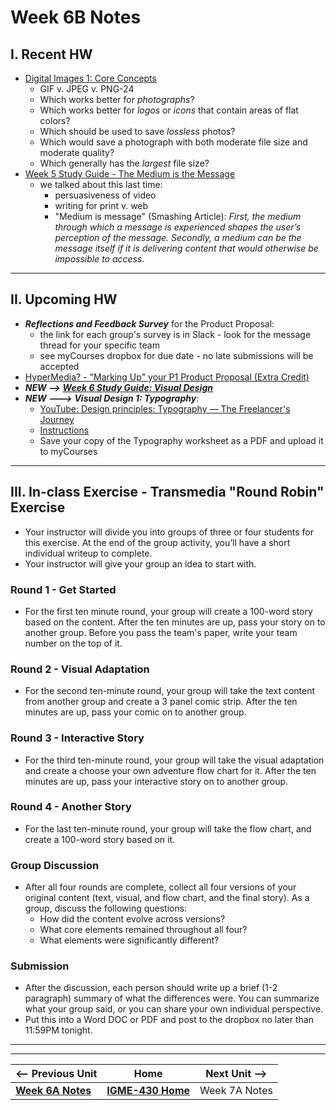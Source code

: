 # Week 6B Notes

## I. Recent HW
- [Digital Images 1: Core Concepts](https://docs.google.com/document/d/11qw25yxtDBrB0UtdIWe93Mqi_u6gbsYE/edit?usp=sharing&amp;ouid=102147966520281822162&amp;rtpof=true&amp;sd=true/copy)
  - GIF v. JPEG v. PNG-24
  - Which works better for *photographs*?
  - Which works better for *logos* or *icons* that contain areas of flat colors?
  - Which should be used to save *lossless* photos?
  - Which would save a photograph with both moderate file size and moderate quality?
  - Which generally has the *largest* file size?
- [Week 5 Study Guide - The Medium is the Message](https://docs.google.com/document/d/1S7uE_dgrYcHWqzDImetcPAd2Q_1n3F_8-eLIfb-h9mI/copy)
  - we talked about this last time:
    - persuasiveness of video
    - writing for print v. web
    - "Medium is message" (Smashing Article): *First, the medium through which a message is experienced shapes the user’s perception of the message. Secondly, a medium can be the message itself if it is delivering content that would otherwise be impossible to access.*

---

## II. Upcoming HW
- ***Reflections and Feedback Survey*** for the Product Proposal:
  - the link for each group's survey is in Slack - look for the message thread for your specific team
  - see myCourses dropbox for due date - no late submissions will be accepted
- [HyperMedia? - "Marking Up" your P1 Product Proposal (Extra Credit)](../exercises/hypermedia.md)
- ***NEW -->*** [***Week 6 Study Guide: Visual Design***](https://docs.google.com/document/d/14oI7kb8EDRQruHPqxgt4ObKOeYWzOlwY84fpElP_DYY/edit#heading=h.zh50ne9gq5he)
- ***NEW --->*** ***Visual Design 1: Typography***:
  - [YouTube: Design principles: Typography — The Freelancer's Journey](https://www.youtube.com/watch?v=yom0nogFN3k)
  - [Instructions](https://docs.google.com/document/d/1QFFXwnVxKJTwE5jtdRR-pYRDlGtGyXkR9Lix8-91Sqg/edit)
  - Save your copy of the Typography worksheet as a PDF and upload it to myCourses

---

## III. In-class Exercise - Transmedia "Round Robin" Exercise


- Your instructor will divide you into groups of three or four students for this exercise. At the end of the group activity, you’ll have a short individual writeup to complete.
- Your instructor will give your group an idea to start with.

### Round 1 - Get Started
- For the first ten minute round, your group will create a 100-word story based on the content. After the ten minutes are up, pass your story on to another group. Before you pass the team's paper, write your team number on the top of it.

### Round 2 - Visual Adaptation
- For the second ten-minute round, your group will take the text content from another group and create a 3 panel comic strip. After the ten minutes are up, pass your comic on to another group.

### Round 3 - Interactive Story
- For the third ten-minute round, your group will take the visual adaptation and create a choose your own adventure flow chart for it. After the ten minutes are up, pass your interactive story on to another group.

### Round 4 - Another Story
- For the last ten-minute round, your group will take the flow chart, and create a 100-word story based on it.

### Group Discussion
- After all four rounds are complete, collect all four versions of your original content (text, visual, and flow chart, and the final story). As a group, discuss the following questions:
  - How did the content evolve across versions?
  - What core elements remained throughout all four?
  - What elements were significantly different?

### Submission
- After the discussion, each person should write up a brief (1-2 paragraph) summary of what the differences were. You can summarize what your group said, or you can share your own individual perspective.
- Put this into a Word DOC or PDF and post to the dropbox no later than 11:59PM tonight.

  


---
---

| <-- Previous Unit | Home | Next Unit -->
| --- | --- | --- 
|  [**Week 6A Notes**](6A.md)  |  [**IGME-430 Home**](../) | Week 7A Notes

